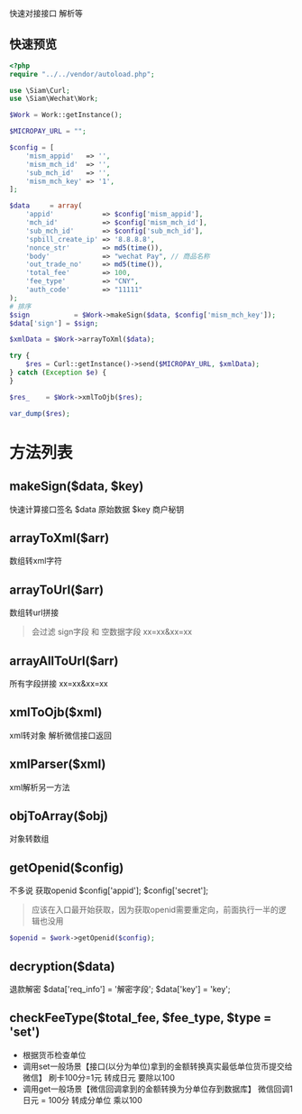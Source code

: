 快速对接接口 解析等

## 快速预览
```php
<?php
require "../../vendor/autoload.php";

use \Siam\Curl;
use \Siam\Wechat\Work;

$Work = Work::getInstance();

$MICROPAY_URL = "";

$config = [
    'mism_appid'   => '',
    'mism_mch_id'  => '',
    'sub_mch_id'   => '',
    'mism_mch_key' => '1',
];

$data     = array(
    'appid'            => $config['mism_appid'],
    'mch_id'           => $config['mism_mch_id'],
    'sub_mch_id'       => $config['sub_mch_id'],
    'spbill_create_ip' => '8.8.8.8',
    'nonce_str'        => md5(time()),
    'body'             => "wechat Pay", // 商品名称
    'out_trade_no'     => md5(time()),
    'total_fee'        => 100,
    'fee_type'         => "CNY",
    'auth_code'        => "11111"
);
# 排序
$sign           = $Work->makeSign($data, $config['mism_mch_key']);
$data['sign'] = $sign;

$xmlData = $Work->arrayToXml($data);

try {
    $res = Curl::getInstance()->send($MICROPAY_URL, $xmlData);
} catch (Exception $e) {
}

$res_    = $Work->xmlToOjb($res);

var_dump($res);
```
# 方法列表

## makeSign($data, $key)
快速计算接口签名
$data 原始数据
$key  商户秘钥

## arrayToXml($arr)
数组转xml字符

## arrayToUrl($arr)
数组转url拼接
> 会过滤 sign字段 和 空数据字段
xx=xx&xx=xx

## arrayAllToUrl($arr)
所有字段拼接
xx=xx&xx=xx

## xmlToOjb($xml)
xml转对象
解析微信接口返回

## xmlParser($xml)
xml解析另一方法

## objToArray($obj)
对象转数组

## getOpenid($config)
不多说 获取openid
$config['appid'];
$config['secret'];

> 应该在入口最开始获取，因为获取openid需要重定向，前面执行一半的逻辑也没用

```php
$openid = $work->getOpenid($config);
```

## decryption($data)
退款解密
$data['req_info'] = '解密字段';
$data['key'] = 'key';

## checkFeeType($total_fee, $fee_type, $type = 'set')
* 根据货币检查单位
* 调用set一般场景【接口(以分为单位)拿到的金额转换真实最低单位货币提交给微信】 刷卡100分=1元  转成日元 要除以100
* 调用get一般场景【微信回调拿到的金额转换为分单位存到数据库】  微信回调1日元 = 100分 转成分单位 乘以100